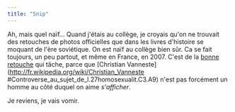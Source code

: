 ```yaml
---
title: "Snip"
---
```


Ah, mais quel naïf... Quand j'étais au collège, je croyais qu'on ne trouvait
des retouches de photos officielles que dans les livres d'histoire se moquant
de l'ère soviétique. On est naïf au collège bien sûr. Ca se fait toujours, un
peu partout, et même en France, en 2007. C'est de la [bonne
retouche](http://www.liberation.fr/actualite/ecrans/262858.FR.php) qui tâche,
parce que [Christian Vanneste](http://fr.wikipedia.org/wiki/Christian_Vanneste
#Controverse_au_sujet_de_l.27homosexualit.C3.A9) n'est pas forcément un homme
au côté duquel on aime _s'afficher_.

Je reviens, je vais vomir.

